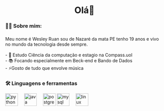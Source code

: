 <h1 align="center">Olá👋</h1>

###

<h3 align="left">👩‍💻  Sobre mim:</h3>

###

<p align="left">Meu nome é Wesley Ruan sou de Nazaré da mata PE tenho 19 anos e vivo no mundo da tecnologia desde sempre.<br><br>- 🔭 Estudo Ciência da computação e estagio na Compass.uol<br>- 📚 Focando especialmente em Beck-end e Bando de Dados<br>- ⚡Gosto de tudo que envolve música</p>

<h3 align="left">🛠 Linguagens e ferramentas</h3>

<div align="left">
  <img src="https://cdn.jsdelivr.net/gh/devicons/devicon/icons/python/python-original.svg" height="40" alt="python logo"  />
  <img width="12" />
  <img src="https://cdn.jsdelivr.net/gh/devicons/devicon/icons/java/java-original.svg" height="40" alt="java logo"  />
  <img width="12" />
  <img src="https://cdn.jsdelivr.net/gh/devicons/devicon/icons/postgresql/postgresql-original.svg" height="40" alt="postgresql logo"  />
  <img src="https://cdn.jsdelivr.net/gh/devicons/devicon/icons/mysql/mysql-original.svg" height="40" alt="mysql logo"  />
  <img width="12" />
  <img src="https://cdn.jsdelivr.net/gh/devicons/devicon/icons/linux/linux-original.svg" height="40" alt="linux logo"  />
</div>
